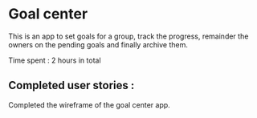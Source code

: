 # Goal center
This is an app to set goals for a group, track the progress, remainder the owners on the pending goals and finally archive them.

Time spent : 2 hours in total

Completed user stories :
------------------------
Completed the wireframe of the goal center app.

